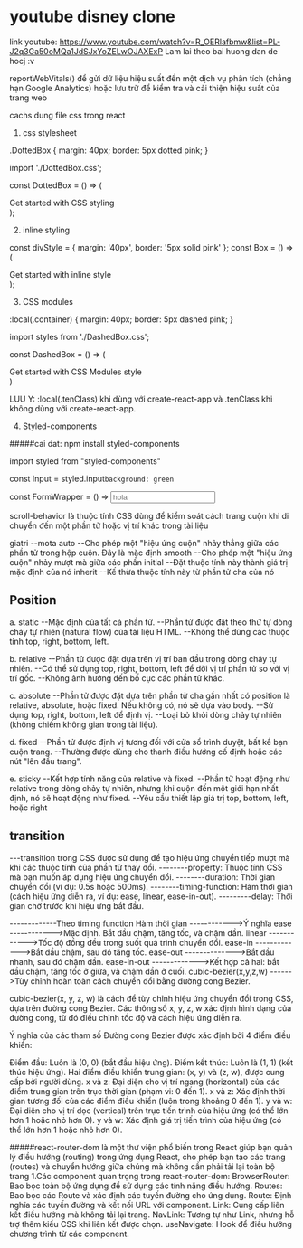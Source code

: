# youtube disney clone
link youtube: https://www.youtube.com/watch?v=R_OERlafbmw&list=PL-J2q3Ga50oMQa1JdSJxYoZELwOJAXExP
Lam lai theo bai huong dan de hocj :v

reportWebVitals() để gửi dữ liệu hiệu suất đến một dịch vụ phân tích (chẳng hạn Google Analytics) hoặc lưu trữ để kiểm tra và cải thiện hiệu suất của trang web


<!-- css -->
cachs dung file css trong react
1. css stylesheet
<!-- dottedbox.css -->
.DottedBox {
  margin: 40px;
  border: 5px dotted pink;
}
<!-- component dottedBox -->
import './DottedBox.css';

const DottedBox = () => (
  <div className="DottedBox">
  Get started with CSS styling
  </div>
);

2. inline styling
<!-- componrnt Box -->
const divStyle = {
  margin: '40px',
  border: '5px solid pink'
};
const Box = () => (
<div style={divStyle}>
  Get started with inline style
</div>
);

3. CSS modules
<!-- DashedBox.css -->
:local(.container) {
  margin: 40px;
  border: 5px dashed pink;
}
<!-- component -->

import styles from './DashedBox.css';

const DashedBox = () => (
  <div className={styles.container}>
    Get started with CSS Modules style
 </div>
)

LUU Y: :local(.tenClass) khi dùng với create-react-app và .tenClass khi không dùng với create-react-app.

4. Styled-components

#####cai dat: npm install styled-components

 <!-- component FormWrapper -->
 import styled from "styled-components"

const Input = styled.input`
 background: green
`

const FormWrapper = () => <Input placeholder="hola" />


<!-- element -->
scroll-behavior là thuộc tính CSS dùng để kiểm soát cách trang cuộn khi di chuyển đến một phần tử hoặc vị trí khác trong tài liệu

giatri   --mota
auto     --Cho phép một "hiệu ứng cuộn" nhảy thẳng giữa các phần tử trong hộp cuộn. Đây là mặc định
smooth   --Cho phép một "hiệu ứng cuộn" nhảy mượt mà giữa các phần
initial  --Đặt thuộc tính này thành giá trị mặc định của nó
inherit  --Kế thừa thuộc tính này từ phần tử cha của nó


## Position

a. static
--Mặc định của tất cả phần tử.
--Phần tử được đặt theo thứ tự dòng chảy tự nhiên (natural flow) của tài liệu HTML.
--Không thể dùng các thuộc tính top, right, bottom, left.

b. relative
--Phần tử được đặt dựa trên vị trí ban đầu trong dòng chảy tự nhiên.
--Có thể sử dụng top, right, bottom, left để dời vị trí phần tử so với vị trí gốc.
--Không ảnh hưởng đến bố cục các phần tử khác.

c. absolute
--Phần tử được đặt dựa trên phần tử cha gần nhất có position là relative, absolute, hoặc fixed. Nếu không có, nó sẽ dựa vào body.
--Sử dụng top, right, bottom, left để định vị.
--Loại bỏ khỏi dòng chảy tự nhiên (không chiếm không gian trong tài liệu).

d. fixed
--Phần tử được định vị tương đối với cửa sổ trình duyệt, bất kể bạn cuộn trang.
--Thường được dùng cho thanh điều hướng cố định hoặc các nút "lên đầu trang".


e. sticky
--Kết hợp tính năng của relative và fixed.
--Phần tử hoạt động như relative trong dòng chảy tự nhiên, nhưng khi cuộn đến một giới hạn nhất định, nó sẽ hoạt động như fixed.
--Yêu cầu thiết lập giá trị top, bottom, left, hoặc right


## transition
---transition trong CSS được sử dụng để tạo hiệu ứng chuyển tiếp mượt mà khi các thuộc tính của phần tử thay đổi.
--------property: Thuộc tính CSS mà bạn muốn áp dụng hiệu ứng chuyển đổi.
--------duration: Thời gian chuyển đổi (ví dụ: 0.5s hoặc 500ms).
--------timing-function: Hàm thời gian (cách hiệu ứng diễn ra, ví dụ: ease, linear, ease-in-out).
---------delay: Thời gian chờ trước khi hiệu ứng bắt đầu.

-------------Theo timing function
Hàm thời gian	------------>Ý nghĩa
ease	        ------------>Mặc định. Bắt đầu chậm, tăng tốc, và chậm dần.
linear	      ------------>Tốc độ đồng đều trong suốt quá trình chuyển đổi.
ease-in	      ------------->Bắt đầu chậm, sau đó tăng tốc.
ease-out	    -------------->Bắt đầu nhanh, sau đó chậm dần.
ease-in-out	   ------------->Kết hợp cả hai: bắt đầu chậm, tăng tốc ở giữa, và chậm dần ở cuối.
cubic-bezier(x,y,z,w)	------>Tùy chỉnh hoàn toàn cách chuyển đổi bằng đường cong Bezier.

cubic-bezier(x, y, z, w) là cách để tùy chỉnh hiệu ứng chuyển đổi trong CSS, dựa trên đường cong Bezier. Các thông số x, y, z, w xác định hình dạng của đường cong, từ đó điều chỉnh tốc độ và cách hiệu ứng diễn ra.

$$$$Ý nghĩa của các tham số
Đường cong Bezier được xác định bởi 4 điểm điều khiển:

Điểm đầu: Luôn là (0, 0) (bắt đầu hiệu ứng).
Điểm kết thúc: Luôn là (1, 1) (kết thúc hiệu ứng).
Hai điểm điều khiển trung gian: (x, y) và (z, w), được cung cấp bởi người dùng.
x và z: Đại diện cho vị trí ngang (horizontal) của các điểm trung gian trên trục thời gian (phạm vi: 0 đến 1).
x và z: Xác định thời gian tương đối của các điểm điều khiển (luôn trong khoảng 0 đến 1).
y và w: Đại diện cho vị trí dọc (vertical) trên trục tiến trình của hiệu ứng (có thể lớn hơn 1 hoặc nhỏ hơn 0).
y và w: Xác định giá trị tiến trình của hiệu ứng (có thể lớn hơn 1 hoặc nhỏ hơn 0).



#####react-router-dom là một thư viện phổ biến trong React giúp bạn quản lý điều hướng (routing) trong ứng dụng React, cho phép bạn tạo các trang (routes) và chuyển hướng giữa chúng mà không cần phải tải lại toàn bộ trang
1.Các component quan trọng trong react-router-dom:
    BrowserRouter: Bao bọc toàn bộ ứng dụng để sử dụng các tính năng điều hướng.
    Routes: Bao bọc các Route và xác định các tuyến đường cho ứng dụng.
    Route: Định nghĩa các tuyến đường và kết nối URL với component.
    Link: Cung cấp liên kết điều hướng mà không tải lại trang.
    NavLink: Tương tự như Link, nhưng hỗ trợ thêm kiểu CSS khi liên kết được chọn.
    useNavigate: Hook để điều hướng chương trình từ các component.
